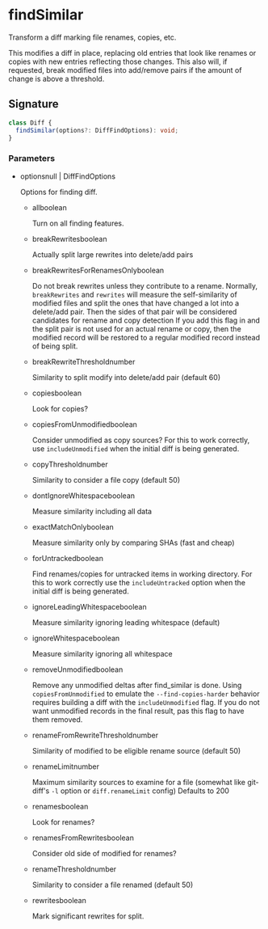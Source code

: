 # findSimilar

Transform a diff marking file renames, copies, etc.

This modifies a diff in place, replacing old entries that look like
renames or copies with new entries reflecting those changes. This also
will, if requested, break modified files into add/remove pairs if the
amount of change is above a threshold.

## Signature

```ts
class Diff {
  findSimilar(options?: DiffFindOptions): void;
}
```

### Parameters

<ul class="param-ul">
  <li class="param-li param-li-root">
    <span class="param-name">options</span><span class="param-type">null | DiffFindOptions</span>
    <br>
    <p class="param-description">Options for finding diff.</p>
    <ul class="param-ul">
      <li class="param-li">
        <span class="param-name">all</span><span class="param-type">boolean</span>
        <br>
        <p class="param-description">Turn on all finding features.</p>
      </li>
      <li class="param-li">
        <span class="param-name">breakRewrites</span><span class="param-type">boolean</span>
        <br>
        <p class="param-description">Actually split large rewrites into delete/add pairs</p>
      </li>
      <li class="param-li">
        <span class="param-name">breakRewritesForRenamesOnly</span><span class="param-type">boolean</span>
        <br>
        <p class="param-description">Do not break rewrites unless they contribute to a rename.  Normally, <code>breakRewrites</code> and <code>rewrites</code> will measure the self-similarity of modified files and split the ones that have changed a lot into a delete/add pair. Then the sides of that pair will be considered candidates for rename and copy detection  If you add this flag in and the split pair is not used for an actual rename or copy, then the modified record will be restored to a regular modified record instead of being split.</p>
      </li>
      <li class="param-li">
        <span class="param-name">breakRewriteThreshold</span><span class="param-type">number</span>
        <br>
        <p class="param-description">Similarity to split modify into delete/add pair (default 60)</p>
      </li>
      <li class="param-li">
        <span class="param-name">copies</span><span class="param-type">boolean</span>
        <br>
        <p class="param-description">Look for copies?</p>
      </li>
      <li class="param-li">
        <span class="param-name">copiesFromUnmodified</span><span class="param-type">boolean</span>
        <br>
        <p class="param-description">Consider unmodified as copy sources?  For this to work correctly, use <code>includeUnmodified</code> when the initial diff is being generated.</p>
      </li>
      <li class="param-li">
        <span class="param-name">copyThreshold</span><span class="param-type">number</span>
        <br>
        <p class="param-description">Similarity to consider a file copy (default 50)</p>
      </li>
      <li class="param-li">
        <span class="param-name">dontIgnoreWhitespace</span><span class="param-type">boolean</span>
        <br>
        <p class="param-description">Measure similarity including all data</p>
      </li>
      <li class="param-li">
        <span class="param-name">exactMatchOnly</span><span class="param-type">boolean</span>
        <br>
        <p class="param-description">Measure similarity only by comparing SHAs (fast and cheap)</p>
      </li>
      <li class="param-li">
        <span class="param-name">forUntracked</span><span class="param-type">boolean</span>
        <br>
        <p class="param-description">Find renames/copies for untracked items in working directory.  For this to work correctly use the <code>includeUntracked</code> option when the initial diff is being generated.</p>
      </li>
      <li class="param-li">
        <span class="param-name">ignoreLeadingWhitespace</span><span class="param-type">boolean</span>
        <br>
        <p class="param-description">Measure similarity ignoring leading whitespace (default)</p>
      </li>
      <li class="param-li">
        <span class="param-name">ignoreWhitespace</span><span class="param-type">boolean</span>
        <br>
        <p class="param-description">Measure similarity ignoring all whitespace</p>
      </li>
      <li class="param-li">
        <span class="param-name">removeUnmodified</span><span class="param-type">boolean</span>
        <br>
        <p class="param-description">Remove any unmodified deltas after find_similar is done.  Using <code>copiesFromUnmodified</code> to emulate the <code>--find-copies-harder</code> behavior requires building a diff with the <code>includeUnmodified</code> flag. If you do not want unmodified records in the final result, pas this flag to have them removed.</p>
      </li>
      <li class="param-li">
        <span class="param-name">renameFromRewriteThreshold</span><span class="param-type">number</span>
        <br>
        <p class="param-description">Similarity of modified to be eligible rename source (default 50)</p>
      </li>
      <li class="param-li">
        <span class="param-name">renameLimit</span><span class="param-type">number</span>
        <br>
        <p class="param-description">Maximum similarity sources to examine for a file (somewhat like git-diff&#39;s <code>-l</code> option or <code>diff.renameLimit</code> config)  Defaults to 200</p>
      </li>
      <li class="param-li">
        <span class="param-name">renames</span><span class="param-type">boolean</span>
        <br>
        <p class="param-description">Look for renames?</p>
      </li>
      <li class="param-li">
        <span class="param-name">renamesFromRewrites</span><span class="param-type">boolean</span>
        <br>
        <p class="param-description">Consider old side of modified for renames?</p>
      </li>
      <li class="param-li">
        <span class="param-name">renameThreshold</span><span class="param-type">number</span>
        <br>
        <p class="param-description">Similarity to consider a file renamed (default 50)</p>
      </li>
      <li class="param-li">
        <span class="param-name">rewrites</span><span class="param-type">boolean</span>
        <br>
        <p class="param-description">Mark significant rewrites for split.</p>
      </li>
    </ul>
  </li>
</ul>